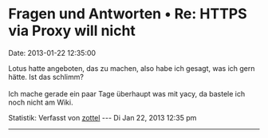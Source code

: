 Fragen und Antworten • Re: HTTPS via Proxy will nicht
=====================================================

Date: 2013-01-22 12:35:00

Lotus hatte angeboten, das zu machen, also habe ich gesagt, was ich gern
hätte. Ist das schlimm?\
\
Ich mache gerade ein paar Tage überhaupt was mit yacy, da bastele ich
noch nicht am Wiki.

Statistik: Verfasst von
[zottel](http://forum.yacy-websuche.de/memberlist.php?mode=viewprofile&u=8868)
--- Di Jan 22, 2013 12:35 pm

------------------------------------------------------------------------
